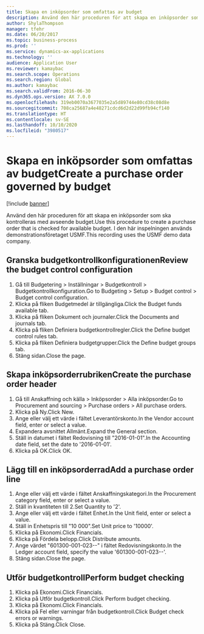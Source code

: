 ```yaml
---
title: Skapa en inköpsorder som omfattas av budget
description: Använd den här proceduren för att skapa en inköpsorder som ska kontrolleras med avseende budget.
author: ShylaThompson
manager: tfehr
ms.date: 06/20/2017
ms.topic: business-process
ms.prod: ''
ms.service: dynamics-ax-applications
ms.technology: ''
audience: Application User
ms.reviewer: kamaybac
ms.search.scope: Operations
ms.search.region: Global
ms.author: kamaybac
ms.search.validFrom: 2016-06-30
ms.dyn365.ops.version: AX 7.0.0
ms.openlocfilehash: 319eb0070a3677035e2a5d89744e80cd38c08d8e
ms.sourcegitcommit: 708ca25687a4e48271cdcd6d2d22d99fb94cf140
ms.translationtype: HT
ms.contentlocale: sv-SE
ms.lasthandoff: 10/10/2020
ms.locfileid: "3980517"
---
```

# <a name="create-a-purchase-order-governed-by-budget"></a><span data-ttu-id="1378f-103">Skapa en inköpsorder som omfattas av budget</span><span class="sxs-lookup"><span data-stu-id="1378f-103">Create a purchase order governed by budget</span></span>

[!include [banner](../../includes/banner.md)]

<span data-ttu-id="1378f-104">Använd den här proceduren för att skapa en inköpsorder som ska kontrolleras med avseende budget.</span><span class="sxs-lookup"><span data-stu-id="1378f-104">Use this procedure to create a purchase order that is checked for available budget.</span></span> <span data-ttu-id="1378f-105">I den här inspelningen används demonstrationsföretaget USMF.</span><span class="sxs-lookup"><span data-stu-id="1378f-105">This recording uses the USMF demo data company.</span></span>


## <a name="review-the-budget-control-configuration"></a><span data-ttu-id="1378f-106">Granska budgetkontrollkonfigurationen</span><span class="sxs-lookup"><span data-stu-id="1378f-106">Review the budget control configuration</span></span>
1. <span data-ttu-id="1378f-107">Gå till Budgetering > Inställningar > Budgetkontroll > Budgetkontrollkonfiguration.</span><span class="sxs-lookup"><span data-stu-id="1378f-107">Go to Budgeting > Setup > Budget control > Budget control configuration.</span></span>
2. <span data-ttu-id="1378f-108">Klicka på fliken Budgetmedel är tillgängliga.</span><span class="sxs-lookup"><span data-stu-id="1378f-108">Click the Budget funds available tab.</span></span>
3. <span data-ttu-id="1378f-109">Klicka på fliken Dokument och journaler.</span><span class="sxs-lookup"><span data-stu-id="1378f-109">Click the Documents and journals tab.</span></span>
4. <span data-ttu-id="1378f-110">Klicka på fliken Definiera budgetkontrollregler.</span><span class="sxs-lookup"><span data-stu-id="1378f-110">Click the Define budget control rules tab.</span></span>
5. <span data-ttu-id="1378f-111">Klicka på fliken Definiera budgetgrupper.</span><span class="sxs-lookup"><span data-stu-id="1378f-111">Click the Define budget groups tab.</span></span>
6. <span data-ttu-id="1378f-112">Stäng sidan.</span><span class="sxs-lookup"><span data-stu-id="1378f-112">Close the page.</span></span>

## <a name="create-the-purchase-order-header"></a><span data-ttu-id="1378f-113">Skapa inköpsorderrubriken</span><span class="sxs-lookup"><span data-stu-id="1378f-113">Create the purchase order header</span></span>
1. <span data-ttu-id="1378f-114">Gå till Anskaffning och källa > Inköpsorder > Alla inköpsorder.</span><span class="sxs-lookup"><span data-stu-id="1378f-114">Go to Procurement and sourcing > Purchase orders > All purchase orders.</span></span>
2. <span data-ttu-id="1378f-115">Klicka på Ny.</span><span class="sxs-lookup"><span data-stu-id="1378f-115">Click New.</span></span>
3. <span data-ttu-id="1378f-116">Ange eller välj ett värde i fältet Leverantörskonto.</span><span class="sxs-lookup"><span data-stu-id="1378f-116">In the Vendor account field, enter or select a value.</span></span>
4. <span data-ttu-id="1378f-117">Expandera avsnittet Allmänt.</span><span class="sxs-lookup"><span data-stu-id="1378f-117">Expand the General section.</span></span>
5. <span data-ttu-id="1378f-118">Ställ in datumet i fältet Redovisning till "2016-01-01".</span><span class="sxs-lookup"><span data-stu-id="1378f-118">In the Accounting date field, set the date to '2016-01-01'.</span></span>
6. <span data-ttu-id="1378f-119">Klicka på OK.</span><span class="sxs-lookup"><span data-stu-id="1378f-119">Click OK.</span></span>

## <a name="add-a-purchase-order-line"></a><span data-ttu-id="1378f-120">Lägg till en inköpsorderrad</span><span class="sxs-lookup"><span data-stu-id="1378f-120">Add a purchase order line</span></span>
1. <span data-ttu-id="1378f-121">Ange eller välj ett värde i fältet Anskaffningskategori.</span><span class="sxs-lookup"><span data-stu-id="1378f-121">In the Procurement category field, enter or select a value.</span></span>
2. <span data-ttu-id="1378f-122">Ställ in kvantiteten till 2.</span><span class="sxs-lookup"><span data-stu-id="1378f-122">Set Quantity to '2'.</span></span>
3. <span data-ttu-id="1378f-123">Ange eller välj ett värde i fältet Enhet.</span><span class="sxs-lookup"><span data-stu-id="1378f-123">In the Unit field, enter or select a value.</span></span>
4. <span data-ttu-id="1378f-124">Ställ in Enhetspris till "10 000".</span><span class="sxs-lookup"><span data-stu-id="1378f-124">Set Unit price to '10000'.</span></span>
5. <span data-ttu-id="1378f-125">Klicka på Ekonomi.</span><span class="sxs-lookup"><span data-stu-id="1378f-125">Click Financials.</span></span>
6. <span data-ttu-id="1378f-126">Klicka på Fördela belopp.</span><span class="sxs-lookup"><span data-stu-id="1378f-126">Click Distribute amounts.</span></span>
7. <span data-ttu-id="1378f-127">Ange värdet "601300-001-023--" i fältet Redovisningskonto.</span><span class="sxs-lookup"><span data-stu-id="1378f-127">In the Ledger account field, specify the value '601300-001-023--'.</span></span>
8. <span data-ttu-id="1378f-128">Stäng sidan.</span><span class="sxs-lookup"><span data-stu-id="1378f-128">Close the page.</span></span>

## <a name="perform-budget-checking"></a><span data-ttu-id="1378f-129">Utför budgetkontroll</span><span class="sxs-lookup"><span data-stu-id="1378f-129">Perform budget checking</span></span>
1. <span data-ttu-id="1378f-130">Klicka på Ekonomi.</span><span class="sxs-lookup"><span data-stu-id="1378f-130">Click Financials.</span></span>
2. <span data-ttu-id="1378f-131">Klicka på Utför budgetkontroll.</span><span class="sxs-lookup"><span data-stu-id="1378f-131">Click Perform budget checking.</span></span>
3. <span data-ttu-id="1378f-132">Klicka på Ekonomi.</span><span class="sxs-lookup"><span data-stu-id="1378f-132">Click Financials.</span></span>
4. <span data-ttu-id="1378f-133">Klicka på Fel eller varningar från budgetkontroll.</span><span class="sxs-lookup"><span data-stu-id="1378f-133">Click Budget check errors or warnings.</span></span>
5. <span data-ttu-id="1378f-134">Klicka på Stäng.</span><span class="sxs-lookup"><span data-stu-id="1378f-134">Click Close.</span></span>

